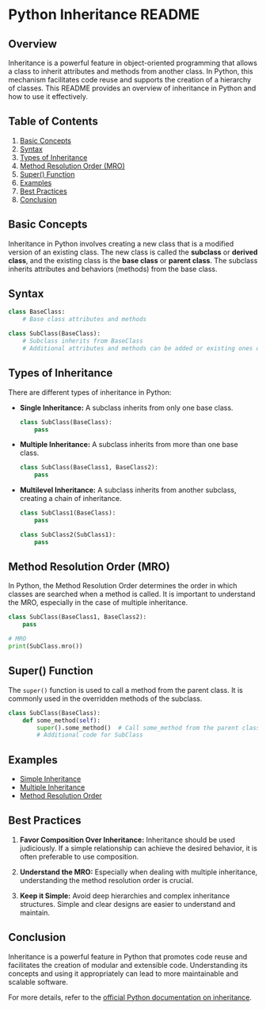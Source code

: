 # Python Inheritance README

## Overview

Inheritance is a powerful feature in object-oriented programming that allows a class to inherit attributes and methods from another class. In Python, this mechanism facilitates code reuse and supports the creation of a hierarchy of classes. This README provides an overview of inheritance in Python and how to use it effectively.

## Table of Contents

1. [Basic Concepts](#basic-concepts)
2. [Syntax](#syntax)
3. [Types of Inheritance](#types-of-inheritance)
4. [Method Resolution Order (MRO)](#method-resolution-order-mro)
5. [Super() Function](#super-function)
6. [Examples](#examples)
7. [Best Practices](#best-practices)
8. [Conclusion](#conclusion)

## Basic Concepts

Inheritance in Python involves creating a new class that is a modified version of an existing class. The new class is called the **subclass** or **derived class**, and the existing class is the **base class** or **parent class**. The subclass inherits attributes and behaviors (methods) from the base class.

## Syntax

```python
class BaseClass:
    # Base class attributes and methods

class SubClass(BaseClass):
    # Subclass inherits from BaseClass
    # Additional attributes and methods can be added or existing ones overridden
```

## Types of Inheritance

There are different types of inheritance in Python:

- **Single Inheritance:** A subclass inherits from only one base class.
  
  ```python
  class SubClass(BaseClass):
      pass
  ```

- **Multiple Inheritance:** A subclass inherits from more than one base class.
  
  ```python
  class SubClass(BaseClass1, BaseClass2):
      pass
  ```

- **Multilevel Inheritance:** A subclass inherits from another subclass, creating a chain of inheritance.
  
  ```python
  class SubClass1(BaseClass):
      pass
  
  class SubClass2(SubClass1):
      pass
  ```

## Method Resolution Order (MRO)

In Python, the Method Resolution Order determines the order in which classes are searched when a method is called. It is important to understand the MRO, especially in the case of multiple inheritance.

```python
class SubClass(BaseClass1, BaseClass2):
    pass

# MRO
print(SubClass.mro())
```

## Super() Function

The `super()` function is used to call a method from the parent class. It is commonly used in the overridden methods of the subclass.

```python
class SubClass(BaseClass):
    def some_method(self):
        super().some_method()  # Call some_method from the parent class
        # Additional code for SubClass
```

## Examples

- [Simple Inheritance](examples/simple_inheritance.py)
- [Multiple Inheritance](examples/multiple_inheritance.py)
- [Method Resolution Order](examples/mro_example.py)

## Best Practices

1. **Favor Composition Over Inheritance:** Inheritance should be used judiciously. If a simple relationship can achieve the desired behavior, it is often preferable to use composition.

2. **Understand the MRO:** Especially when dealing with multiple inheritance, understanding the method resolution order is crucial.

3. **Keep it Simple:** Avoid deep hierarchies and complex inheritance structures. Simple and clear designs are easier to understand and maintain.

## Conclusion

Inheritance is a powerful feature in Python that promotes code reuse and facilitates the creation of modular and extensible code. Understanding its concepts and using it appropriately can lead to more maintainable and scalable software.

For more details, refer to the [official Python documentation on inheritance](https://docs.python.org/3/tutorial/classes.html#inheritance).
